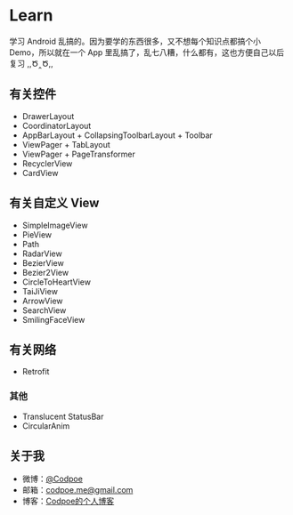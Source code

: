 # Learn
学习 Android 乱搞的。因为要学的东西很多，又不想每个知识点都搞个小 Demo，所以就在一个 App 里乱搞了，乱七八糟，什么都有，这也方便自己以后复习 ,,Ծ‸Ծ,,

## 有关控件

- DrawerLayout
- CoordinatorLayout
- AppBarLayout + CollapsingToolbarLayout + Toolbar
- ViewPager + TabLayout
- ViewPager + PageTransformer
- RecyclerView
- CardView

## 有关自定义 View

- SimpleImageView
- PieView
- Path
- RadarView
- BezierView
- Bezier2View
- CircleToHeartView
- TaiJiView
- ArrowView
- SearchView
- SmilingFaceView

## 有关网络

- Retrofit

### 其他

- Translucent StatusBar
- CircularAnim

## 关于我

- 微博：[@Codpoe](http://weibo.com/2757541610/)
- 邮箱：codpoe.me@gmail.com
- 博客：[Codpoe的个人博客](codpoe.me)